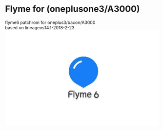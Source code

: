 # Flyme for (oneplusone3/A3000) 
flyme6 patchrom for oneplus3/bacon/A3000 \
based on lineageos14.1-2018-2-23 \
![logo](logo.jpg)
